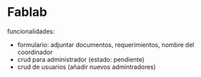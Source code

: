 # Fablab

funcionalidades:
- formulario: adjuntar documentos, requerimientos, nombre del coordinador 
- crud para administrador (estado: pendiente) 
- crud de usuarios  (añadir nuevos admintradores)
